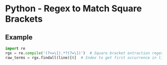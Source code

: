 # Python - Regex to Match Square Brackets

## Example
```py
import re
rgx = re.compile('(?<=\[).*?(?=\])')  # Square bracket extraction regex.
raw_terms = rgx.findall(line)[0]  # Index to get first occurrence in list of matches.
```
